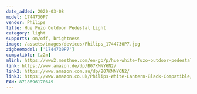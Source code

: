 ```yaml
---
date_added: 2020-03-08
model: 1744730P7
vendor: Philips
title: Hue Fuzo Outdoor Pedestal Light
category: light
supports: on/off, brightness
image: /assets/images/devices/Philips_1744730P7.jpg
zigbeemodel: ['1744730P7']
compatible: [z2m]
mlink: https://www2.meethue.com/en-gb/p/hue-white-fuzo-outdoor-pedestal-light/1744730P7
link: https://www.amazon.de/dp/B07KMNY6N2/
link2: https://www.amazon.com.au/dp/B07KMNY6N2/
link3: https://www.amazon.co.uk/Philips-White-Lantern-Black-Compatible/dp/B07KMNY6N2/
EAN: 8718696170649
---
```

